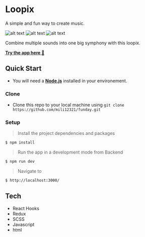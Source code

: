# Loopix 

A simple and fun way to create music.


<img src="https://res.cloudinary.com/dzvebcsrp/image/upload/v1621883760/desktop-view_rsrzww.png" alt="alt text" title='Desktop-view'>
<img src="https://res.cloudinary.com/dzvebcsrp/image/upload/v1621883844/mobile-view2_mgxg4s.png" alt="alt text" title='Mobile-view'>
<img src="https://res.cloudinary.com/dzvebcsrp/image/upload/v1621883898/mobie-view3_oiirjk.png" alt="alt text" title='Mobile-view'>


Combine multiple sounds into one big symphony with this loopix.</br>


[**Try the app here 🎵**](https://mili12321.github.io/Loopix/#/)


## Quick Start
* You will need a [**Node.js**](https://nodejs.org/en/download/) installed in your environement.
### Clone
* Clone this repo to your local machine using ```git clone https://github.com/mili12321/funday.git```

### Setup
> Install the project dependencies and packages

```bash
$ npm install
```
> Run the app in a development mode from Backend

```bash
$ npm run dev
```
> Navigate to

```bash
$ http://localhost:3000/
```
## Tech
* React Hooks
* Redux 
* SCSS
* Javascript 
* html  
